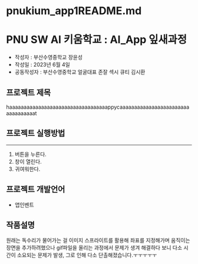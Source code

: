 # pnukium_app1README.md
# PNU SW AI 키움학교 : AI_App 잎새과정 
+ 작성자 : 부산수영중학교 장윤성
+ 작성일 : 2023년 6월 4일
+ 공동작성자 : 부산수영중학교 얼굴대표 존잘 섹시 큐티 김시환

## 프로젝트 제목
haaaaaaaaaaaaaaaaaaaaaaaaaaaaaaaaaappycaaaaaaaaaaaaaaaaaaaaaaaaaaaaaaaaaat

## 프로젝트 실행방법
---
1. 버튼을 누른다.
2. 창이 열린다.
3. 귀여워한다.


## 프로젝트 개발언어
+ 앱인벤트

## 작품설명
원래는 독수리가 물어가는 걸 이미지 스프라이트를 활용해 좌표를 지정해가며 움직이는 장면을 추가하려했으나 gif파일을 올리는 과정에서 문제가 생겨 해결하다 보니 다소 시간이 소요되는 문제가 발생, 그로 인해 다소 단촐해졌습니다.ㅜㅜㅜㅜㅜ
